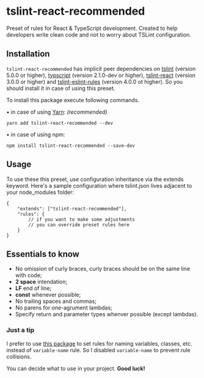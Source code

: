 # tslint-react-recommended

Preset of rules for React & TypeScript development. Created to help developers write clean code and not to worry about TSLint configuration.

## Installation

`tslint-react-recommended` has implicit peer dependencies on [tslint](https://palantir.github.io/tslint/ "tslint") (version 5.0.0 or higher), [typscript](https://www.typescriptlang.org/ "typscript") (version 2.1.0-dev or higher), [tslint-react](https://github.com/palantir/tslint-react "tslint-react") (version 3.0.0 or higher) and [tslint-eslint-rules](https://github.com/buzinas/tslint-eslint-rules "tslint-eslint-rules") (version 4.0.0 ot higher). So you should install it in case of using this preset.

To install this package execute following commands.

&bull;  in case of using [Yarn](https://yarnpkg.com/lang/en/ "Yarn"): *(recommended)*
```console
yarn add tslint-react-recommended --dev
```

&bull;  in case of using npm:
```console
npm install tslint-react-recommended --save-dev
```

## Usage

To use these this preset, use configuration inheritance via the extends keyword. Here's a sample configuration where tslint.json lives adjacent to your node_modules folder:

```
{
	"extends": ["tslint-react-recommended"],
	"rules": {
		// if you want to make some adjustments
		// you can override preset rules here
	}
}
```

## Essentials to know

- No omission of curly braces, curly braces should be on the same line with code;
- **2 space** intendation;
- **LF** end of line;
- **const** whenever possible;
- No trailing spaces and commas;
- No parens for one-agrument lambdas;
- Specify return and parameter types whenver possible (except lambdas).

### Just a tip

I prefer to use [this package](https://github.com/ajafff/tslint-consistent-codestyle "this package") to set rules for naming variables, classes, etc. instead of `variable-name` rule. So I disabled `variable-name` to prevent rule collisions.

You can decide what to use in your project. **Good luck!**
